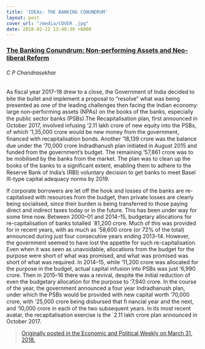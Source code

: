 ```yaml
---
title: 'IDEAs: THE BANKING CONUNDRUM'
layout: post
cover_url: "/media/COVER .jpg"
date: 2018-02-12 13:49:39 +0000
---
```

### [The Banking Conundrum: Non-performing Assets and Neo-liberal Reform]()

###### C P Chandrasekhar

As ﬁscal year 2017–18 drew to a close, the Government of India  decided to bite the bullet and implement a proposal to “resolve” what  was being presented as one of the leading challenges then facing the  Indian economy: large non-performing assets (NPAs) on the books of the  banks, especially the public sector banks (PSBs).The Recapitalisation  plan, ﬁrst announced in October 2017, involved infusing ‘2.11 lakh crore  of new equity into the PSBs, of which ‘1,35,000 crore would be new  money from the government, ﬁnanced with recapitalisation bonds. Another  ‘18,139 crore was the balance due under the ‘70,000 crore Indradhanush  plan initiated in August 2015 and funded from the government’s budget.  The remaining ‘57,861 crore was to be mobilised by the banks from the  market. The plan was to clean up the books of the banks to a signiﬁcant  extent, enabling them to adhere to the Reserve Bank of India’s (RBI)  voluntary decision to get banks to meet Basel III-type capital adequacy  norms by 2019.

If corporate borrowers are let off the hook and losses of the banks  are re-capitalised with resources from the budget, then private losses  are clearly being socialised, since their burden is being transferred to  those paying direct and indirect taxes today or in the future. This has  been under way for some time now. Between 2000–01 and 2014–15,  budgetary allocations for re-capitalisation of banks totalled \`81,200  crore. Much of this was provided for in recent years, with as much as  ‘58,600 crore (or 72% of the total) announced during just four  consecutive years ending 2013–14. However, the government seemed to have  lost the appetite for such re-capitalisation. Even when it was seen as  unavoidable, allocations from the budget for the purpose were short of  what was promised, and what was promised was short of what was required.  In 2014–15, while ‘11,200 crore was allocated for the purpose in the  budget, actual capital infusion into PSBs was just ‘6,990 crore. Then in  2015–16 there was a revival, despite the initial reduction of even the  budgetary allocation for the purpose to ‘7,940 crore. In the course of  the year, the government announced a four year Indradhanush plan, under  which the PSBs would be provided with new capital worth ‘70,000 crore,  with ‘25,000 crore being disbursed that ﬁ nancial year and the next, and  ‘10,000 crore in each of the two subsequent years. In its most recent  avatar, the recapitalisation exercise is the \`2.11 lakh crore plan  announced in October 2017.

> [Originally posted in the Economic and Political Weekly on March 31, 2018.](http://www.networkideas.org/wp-content/uploads/2018/05/The_Banking_Conundrum.pdf)